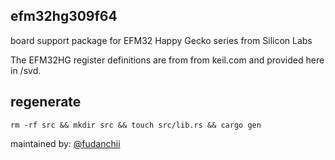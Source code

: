 efm32hg309f64
---

board support package for EFM32 Happy Gecko series from Silicon Labs

The EFM32HG register definitions are from from keil.com and provided here in /svd.

regenerate
--
```
rm -rf src && mkdir src && touch src/lib.rs && cargo gen
```

maintained by: [@fudanchii](https://github.com/fudanchii)

